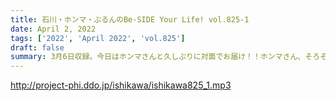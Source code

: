 ```yaml
---
title: 石川・ホンマ・ぶるんのBe-SIDE Your Life! vol.825-1
date: April 2, 2022
tags: ['2022', 'April 2022', 'vol.825']
draft: false
summary: 3月6日収録。今日はホンマさんと久しぶりに対面でお届け！！ホンマさん、そろそろほんとにネット回線変えません？
---
```


http://project-phi.ddo.jp/ishikawa/ishikawa825_1.mp3